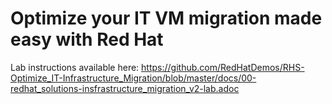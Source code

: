 # Optimize your IT VM migration made easy with Red Hat

Lab instructions available here:
https://github.com/RedHatDemos/RHS-Optimize_IT-Infrastructure_Migration/blob/master/docs/00-redhat_solutions-insfrastructure_migration_v2-lab.adoc

